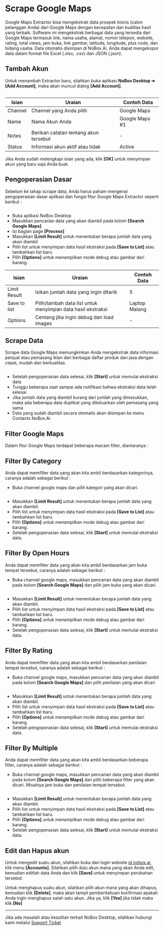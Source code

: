 # Scrape Google Maps

Google Maps Extractor bisa mengekstrak data prospek bisnis (calon pelanggan Anda) dari Google Maps dengan kecepatan dan kualitas hasil yang terbaik. Software ini mengekstrak berbagai data yang tersedia dari Google Maps termasuk link, nama usaha, alamat, nomor telepon, website, rating, total views, jam buka, link gambar, latitude, longitude, plus code, dan bidang usaha. Data otomatis disimpan di NoBox.Ai. Anda dapat mengekspor data dalam format file Excel (.xlsx, .csv) dan JSON (.json).

## **Tambah Akun**

Untuk menambah Extractor baru, silahkan buka aplikasi **NoBox Desktop ➔ \[Add Account]**, maka akan muncul dialog **\[Add Account]**.

<figure><img src="../../.gitbook/assets/New Account Extractor.png" alt=""><figcaption></figcaption></figure>

| Isian   | Uraian                                 | Contoh Data    |
| ------- | -------------------------------------- | -------------- |
| Channel | Channel yang Anda pilih                | Google Maps    |
| Name    | Nama Akun Anda                         | Google Maps #1 |
| Notes   | Berikan catatan tentang akun tersebut  | -              |
| Status  | Informasi akun aktif atau tidak        | Active         |

Jika Anda sudah melengkapi isian yang ada, klik **\[OK]** untuk menyimpan akun yang baru saja Anda buat.

## **Pengoperasian Dasar**

Sebelum ke tahap scrape data, Anda harus paham mengenai pengoperasian dasar aplikasi dan fungsi fitur Google Maps Extractor seperti berikut :

<figure><img src="../../.gitbook/assets/Dasar.png" alt=""><figcaption></figcaption></figure>

* Buka aplikasi NoBox Desktop
* Masukkan pencarian data yang akan diambil pada kolom **\[Search Google Maps]**
* Isi bagian page **\[Process]**
* Masukkan **\[Limit Result]** untuk menentukan berapa jumlah data yang akan diambil
* Pilih list untuk menyimpan data hasil ekstraksi pada **\[Save to List]** atau tambahkan list baru
* Pilih **\[Options]** untuk  menampilkan mode debug atau gambar dari barang.&#x20;

| Isian        | Uraian                                                      | Contoh Data   |
| ------------ | ----------------------------------------------------------- | ------------- |
| Limit Result | Isikan jumlah data yang ingin ditarik                       | 5             |
| Save to list | Pilih/tambah data list untuk menyimpan data hasil ekstraksi | Laptop Malang |
| Options      | Centang jika ingin debug dan load images                    | -             |

## **Scrape Data**

Scrape data Google Maps memungkinkan Anda mengekstrak data informasi penjual atau pemasang iklan dari berbagai daftar produk dan jasa dengan cepat, mudah dan berkualitas.

<figure><img src="../../.gitbook/assets/Scrape data.png" alt=""><figcaption></figcaption></figure>

* Setelah pengoperasian data selesai, klik **\[Start]** untuk memulai ekstraksi data
* Tunggu beberapa saat sampai ada notifikasi bahwa ekstraksi data telah selesai
* Jika jumlah data yang diambil kurang dari jumlah yang dimasukkan, maka ada beberapa data duplikat yang dikeluarkan oleh pemasang yang sama
* Data yang sudah diambil secara otomatis akan disimpan ke menu Contacts NoBox.Ai

## **Filter Google Maps**

Dalam fitur Google Maps terdapat beberapa macam filter, diantaranya :

## **Filter By Category**

Anda dapat memfilter data yang akan kita ambil berdasarkan kategorinya, caranya adalah sebagai berikut :

* Buka channel google maps dan pilih kategori yang akan dicari.

<figure><img src="../../.gitbook/assets/Filter category.png" alt=""><figcaption></figcaption></figure>

* Masukkan **\[Limit Result]** untuk menentukan berapa jumlah data yang akan diambil.
* Pilih list untuk menyimpan data hasil ekstraksi pada **\[Save to List]** atau tambahkan list baru.
* Pilih **\[Options]** untuk menampilkan mode debug atau gambar dari barang.
* Setelah pengoperasian data selesai, klik **\[Start]** untuk memulai ekstraksi data.

## **Filter By Open Hours**

Anda dapat memfilter data yang akan kita ambil berdasarkan jam buka tempat tersebut, caranya adalah sebagai berikut :

* Buka channel google maps, masukkan pencarian data yang akan diambil pada kolom **\[Search Google Maps]** dan pilih jam buka yang akan dicari.

<figure><img src="../../.gitbook/assets/Filter open.png" alt=""><figcaption></figcaption></figure>

* Masukkan **\[Limit Result]** untuk menentukan berapa jumlah data yang akan diambil.
* Pilih list untuk menyimpan data hasil ekstraksi pada **\[Save to List]** atau tambahkan list baru.
* Pilih **\[Options]** untuk menampilkan mode debug atau gambar dari barang.
* Setelah pengoperasian data selesai, klik **\[Start]** untuk memulai ekstraksi data.

## **Filter By Rating**

Anda dapat memfilter data yang akan kita ambil berdasarkan penilaian tempat tersebut, caranya adalah sebagai berikut :

* Buka channel google maps, masukkan pencarian data yang akan diambil pada kolom **\[Search Google Maps]** dan pilih penilaian yang akan dicari

<figure><img src="../../.gitbook/assets/Filter rating.png" alt=""><figcaption></figcaption></figure>

* Masukkan **\[Limit Result]** untuk menentukan berapa jumlah data yang akan diambil.
* Pilih list untuk menyimpan data hasil ekstraksi pada **\[Save to List]** atau tambahkan list baru.
* Pilih **\[Options]** untuk menampilkan mode debug atau gambar dari barang.
* Setelah pengoperasian data selesai, klik **\[Start]** untuk memulai ekstraksi data.

## **Filter By Multiple**

Anda dapat memfilter data yang akan kita ambil berdasarkan beberapa filter, caranya adalah sebagai berikut :

* Buka channel google maps, masukkan pencarian data yang akan diambil pada kolom **\[Search Google Maps]** dan pilih beberapa filter yang akan dicari. Misalnya jam buka dan penilaian tempat tersebut.

<figure><img src="../../.gitbook/assets/Filter multiple.png" alt=""><figcaption></figcaption></figure>

* Masukkan **\[Limit Result]** untuk menentukan berapa jumlah data yang akan diambil.
* Pilih list untuk menyimpan data hasil ekstraksi pada **\[Save to List]** atau tambahkan list baru.
* Pilih **\[Options]** untuk menampilkan mode debug atau gambar dari barang.
* Setelah pengoperasian data selesai, klik **\[Start]** untuk memulai ekstraksi data.

## **Edit dan Hapus akun**

Untuk mengedit suatu akun, silahkan buka dan login website [id.nobox.ai](https://id.nobox.ai/),  klik menu **\[Accounts]**. Silahkan pilih dulu akun mana yang akan Anda edit, kemudian editlah data Anda dan klik **\[Save]** untuk menyimpan perubahan tersebut.

Untuk menghapus suatu akun, silahkan pilih akun mana yang akan dihapus, kemudian klik **\[Delete]**, maka akan tampil pemberitahuan konfirmasi apakah Anda ingin menghapus salah satu akun. Jika ya, klik **\[Yes]** jika tidak maka klik **\[No]**

***

Jika ada masalah atau kesulitan terkait NoBox Desktop, silahkan hubungi kami melalui [Support Ticket](https://crm.mynobox.com/clients/tickets)
